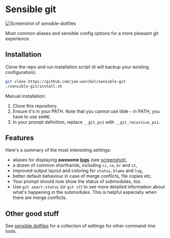 Sensible git
============

![Screenshot of sensible-dotfiles](https://i.imgur.com/a4auwdx.png)

Most common aliases and sensible config options for a more pleasant git
experience.


Installation
------------

Clone the repo and run installation script (it will backup your existing
configuration):

```bash
git clone https://github.com/jan-warchol/sensible-git
./sensible-git/install.sh
```

Manual installation:
1. Clone this repository.
1. Ensure it's in your PATH.  Note that you cannot use tilde `~` in PATH, you
   have to use `$HOME`.
1. In your prompt definition, replace `__git_ps1` with `__git_recursive_ps1`.


Features
--------

Here's a summary of the most interesting settings:

- aliases for displaying **awesome [logs](.gitconfig#L32)**
  (see [screenshot](https://i.imgur.com/a4auwdx.png)),
- a dozen of common shorthands, including `ci`, `co`, `br` and `st`,
- improved output layout and coloring for `status`, `blame` and `log`,
- better default behaviour in case of merge conflicts, file copies etc.
- Your prompt should now show the status of submodules, too.
- Use `git smart-status` (or `git st`) to see more detailed information about
  what's happening in the submodules. This is helpful especially when there are
  merge conflicts.


Other good stuff
----------------

See [sensible dotfiles](https://github.com/jan-warchol/sensible-dotfiles/) for
a collection of settings for other command-line tools.
